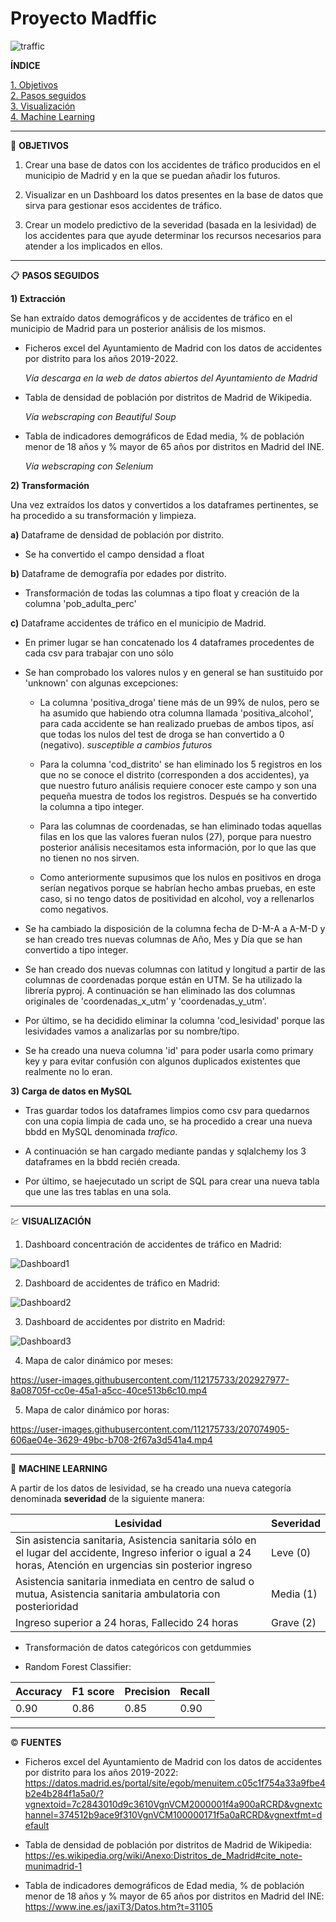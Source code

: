 # Proyecto Madffic


![traffic](https://user-images.githubusercontent.com/112175733/201521353-046d7bba-13a1-4380-a506-c48363452433.png)

**ÍNDICE**

[1. Objetivos](#0)<br />
[2. Pasos seguidos](#steps)<br />
[3. Visualización](#viz)<br />
[4. Machine Learning](#ML)<br />

------------------------------------------

🎯 **OBJETIVOS**<a name="0"/>

1) Crear una base de datos con los accidentes de tráfico producidos en el municipio de Madrid y en la que se puedan añadir los futuros. 

2) Visualizar en un Dashboard los datos presentes en la base de datos que sirva para gestionar esos accidentes de tráfico. 

3) Crear un modelo predictivo de la severidad (basada en la lesividad) de los accidentes para que ayude determinar los recursos necesarios para atender a los implicados en ellos.   

------------------------------------------

📋 **PASOS SEGUIDOS**<a name="steps"/>

**1) Extracción** 

Se han extraído datos demográficos y de accidentes de tráfico en el municipio de Madrid para un posterior análisis de los mismos.

  - Ficheros excel del Ayuntamiento de Madrid con los datos de accidentes por distrito para los años 2019-2022. 
  
    *Vía descarga en la web de datos abiertos del Ayuntamiento de Madrid*

  - Tabla de densidad de población por distritos de Madrid de Wikipedia.
  
    *Vía webscraping con Beautiful Soup*

  - Tabla de indicadores demográficos de Edad media, % de población menor de 18 años y % mayor de 65 años por distritos en Madrid del INE.
  
    *Vía webscraping con Selenium*

**2) Transformación**

Una vez extraídos los datos y convertidos a los dataframes pertinentes, se ha procedido a su transformación y limpieza.

   **a)** Dataframe de densidad de población por distrito.
   
   - Se ha convertido el campo densidad a float
      
   **b)** Dataframe de demografía por edades por distrito.
   
   - Transformación de todas las columnas a tipo float y creación de la columna 'pob_adulta_perc'
   
   **c)** Dataframe accidentes de tráfico en el municipio de Madrid.
   
   - En primer lugar se han concatenado los 4 dataframes procedentes de cada csv para trabajar con uno sólo
   
   - Se han comprobado los valores nulos y en general se han sustituido por 'unknown' con algunas excepciones:
   
     - La columna 'positiva_droga' tiene más de un 99% de nulos, pero se ha asumido que habiendo otra columna llamada 'positiva_alcohol', para cada accidente se han realizado pruebas de ambos tipos, así que todas los nulos del test de droga se han convertido a 0 (negativo). *susceptible a cambios futuros*
     
     - Para la columna 'cod_distrito' se han eliminado los 5 registros en los que no se conoce el distrito (corresponden a dos accidentes), ya que nuestro futuro análisis requiere conocer este campo y son una pequeña muestra de todos los registros. Después se ha convertido la columna a tipo integer.
     
     - Para las columnas de coordenadas, se han eliminado todas aquellas filas en los que las valores fueran nulos (27), porque para nuestro posterior análisis necesitamos esta información, por lo que las que no tienen no nos sirven.
     
     - Como anteriormente supusimos que los nulos en positivos en droga serían negativos porque se habrían hecho ambas pruebas, en este caso, si no tengo datos de positividad en alcohol, voy a rellenarlos como negativos.
     
   - Se ha cambiado la disposición de la columna fecha de D-M-A a A-M-D y se han creado tres nuevas columnas de Año, Mes y Día que se han convertido a tipo integer.
   
   - Se han creado dos nuevas columnas con latitud y longitud a partir de las columnas de coordenadas porque están en UTM. Se ha utilizado la librería pyproj. A continuación se han eliminado las dos columnas originales de 'coordenadas_x_utm' y 'coordenadas_y_utm'.
   
   - Por último, se ha decidido eliminar la columna 'cod_lesividad' porque las lesividades vamos a analizarlas por su nombre/tipo.
   
   - Se ha creado una nueva columna 'id' para poder usarla como primary key y para evitar confusión con algunos duplicados existentes que realmente no lo eran.
   
**3) Carga de datos en MySQL**

  - Tras guardar todos los dataframes limpios como csv para quedarnos con una copia limpia de cada uno, se ha procedido a crear una nueva bbdd en MySQL denominada *trafico*.
  
  - A continuación se han cargado mediante pandas y sqlalchemy los 3 dataframes en la bbdd recién creada.
  
  - Por último, se haejecutado un script de SQL para crear una nueva tabla que une las tres tablas en una sola.
  

------------------------------------------
💹 **VISUALIZACIÓN**<a name="viz"/>

1) Dashboard concentración de accidentes de tráfico en Madrid:

![Dashboard1](https://user-images.githubusercontent.com/112175733/203138345-64af7a6b-dbca-4af6-9662-f988f3683a82.png)

2) Dashboard de accidentes de tráfico en Madrid:

![Dashboard2](https://user-images.githubusercontent.com/112175733/203138367-136020f9-b7b3-4941-9d46-6052d52d89a4.png)

3) Dashboard de accidentes por distrito en Madrid:

![Dashboard3](https://user-images.githubusercontent.com/112175733/207074840-9e0839bf-64f3-4fd8-b7e0-6c275533c2c4.png)

4) Mapa de calor dinámico por meses:

https://user-images.githubusercontent.com/112175733/202927977-8a08705f-cc0e-45a1-a5cc-40ce513b6c10.mp4

5) Mapa de calor dinámico por horas:

https://user-images.githubusercontent.com/112175733/207074905-606ae04e-3629-49bc-b708-2f67a3d541a4.mp4

-------------------------------------------------------
🤖 **MACHINE LEARNING**<a name="ML"/>

A partir de los datos de lesividad, se ha creado una nueva categoría denominada **severidad** de la siguiente manera:

Lesividad | Severidad 
--- | --- 
Sin asistencia sanitaria, Asistencia sanitaria sólo en el lugar del accidente, Ingreso inferior o igual a 24 horas, Atención en urgencias sin posterior ingreso | Leve (0)  
Asistencia sanitaria inmediata en centro de salud o mutua, Asistencia sanitaria ambulatoria con posterioridad | Media (1) 
Ingreso superior a 24 horas, Fallecido 24 horas | Grave (2) 

- Transformación de datos categóricos con getdummies

- Random Forest Classifier: 

Accuracy | F1 score | Precision | Recall
--- | --- | --- | --- 
0.90 | 0.86 | 0.85 | 0.90 

-------------------------------------------------------

© **FUENTES**

- Ficheros excel del Ayuntamiento de Madrid con los datos de accidentes por distrito para los años 2019-2022: https://datos.madrid.es/portal/site/egob/menuitem.c05c1f754a33a9fbe4b2e4b284f1a5a0/?vgnextoid=7c2843010d9c3610VgnVCM2000001f4a900aRCRD&vgnextchannel=374512b9ace9f310VgnVCM100000171f5a0aRCRD&vgnextfmt=default

- Tabla de densidad de población por distritos de Madrid de Wikipedia: https://es.wikipedia.org/wiki/Anexo:Distritos_de_Madrid#cite_note-munimadrid-1

- Tabla de indicadores demográficos de Edad media, % de población menor de 18 años y % mayor de 65 años por distritos en Madrid del INE: https://www.ine.es/jaxiT3/Datos.htm?t=31105
